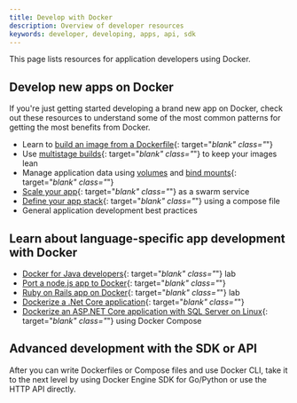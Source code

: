 ```yaml
---
title: Develop with Docker
description: Overview of developer resources
keywords: developer, developing, apps, api, sdk
---
```


This page lists resources for application developers using Docker.

## Develop new apps on Docker

If you're just getting started developing a brand new app on Docker, check out
these resources to understand some of the most common patterns for getting the
most benefits from Docker.

- Learn to [build an image from a Dockerfile](/get-started/part2.md){: target="_blank" class="_"}
- Use [multistage builds](/engine/userguide/eng-image/multistage-build.md){: target="_blank" class="_"} to keep your images lean
- Manage application data using [volumes](/engine/admin/volumes/volumes.md) and [bind mounts](/engine/admin/volumes/bind-mounts.md){: target="_blank" class="_"}
- [Scale your app](/get-started/part3.md){: target="_blank" class="_"} as a swarm service
- [Define your app stack](/get-started/part5.md){: target="_blank" class="_"} using a compose file
- General application development best practices

## Learn about language-specific app development with Docker

- [Docker for Java developers](https://github.com/docker/labs/tree/master/developer-tools/java/){: target="_blank" class="_"} lab
- [Port a node.js app to Docker](https://github.com/docker/labs/tree/master/developer-tools/nodejs/porting){: target="_blank" class="_"}
- [Ruby on Rails app on Docker](https://github.com/docker/labs/tree/master/developer-tools/ruby){: target="_blank" class="_"} lab
- [Dockerize a .Net Core application](/engine/examples/dotnetcore/){: target="_blank" class="_"}
- [Dockerize an ASP.NET Core application with SQL Server on Linux](/compose/aspnet-mssql-compose/){: target="_blank" class="_"} using Docker Compose

## Advanced development with the SDK or API

After you can write Dockerfiles or Compose files and use Docker CLI, take it to the next level by using Docker Engine SDK for Go/Python or use the HTTP API directly.

